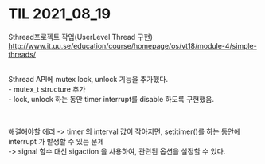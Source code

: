 # TIL 2021_08_19

Sthread프로젝트 작업(UserLevel Thread 구현)
http://www.it.uu.se/education/course/homepage/os/vt18/module-4/simple-threads/  
<br>  

Sthread API에 mutex lock, unlock 기능을 추가했다.  
    - mutex_t structure 추가  
    - lock, unlock 하는 동안 timer interrupt를 disable 하도록 구현했음.  

<br>

해결해야할 에러 -> timer 의 interval 값이 작아지면, setitimer()를 하는 동안에 interrupt 가 발생할 수 있는 문제  
-> signal 함수 대신 sigaction 을 사용하여, 관련된 옵션을 설정할 수 있다.  



<br>






